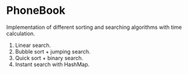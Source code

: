 # PhoneBook
Implementation of different sorting and searching algorithms with time calculation. 
1. Linear search.
2. Bubble sort + jumping search.
3. Quick sort + binary search.
4. Instant search with HashMap.
